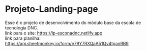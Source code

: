 # Projeto-Landing-page
Esse é o projeto de desenvolvimento do módulo base da escola de tecnologia DNC.<br>
link para o site: https://lp-esconadnc.netlify.app <br>
link para planilha: https://api.sheetmonkey.io/form/e79Y7RXQaA51Qv4tganRB9
